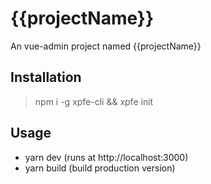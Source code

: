 # {{projectName}}
An vue-admin project named {{projectName}}

## Installation

> npm i -g xpfe-cli && xpfe init <app-name>

## Usage

- yarn dev (runs at http://localhost:3000)
- yarn build (build production version)

